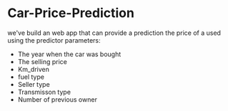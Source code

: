 # Car-Price-Prediction
we've build an web app that can provide a prediction  the price of a used using the predictor parameters: 
- The year when the car was bought
- The selling price
- Km_driven
- fuel type
- Seller type
- Transmisson type
- Number of previous owner
